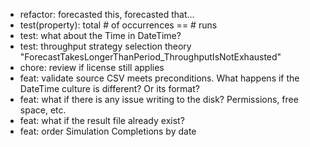 - refactor: forecasted this, forecasted that...
- test(property): total # of occurrences == # runs
- test: what about the Time in DateTime?
- test: throughput strategy selection theory "ForecastTakesLongerThanPeriod_ThroughputIsNotExhausted"
- chore: review if license still applies
- feat: validate source CSV meets preconditions. What happens if the DateTime culture is different? Or its format?
- feat: what if there is any issue writing to the disk? Permissions, free space, etc.
- feat: what if the result file already exist?
- feat: order Simulation Completions by date 